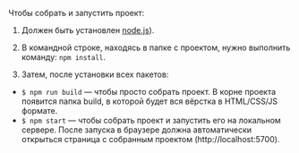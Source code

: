 Чтобы собрать и запустить проект:

1. Должен быть установлен [node.js](https://nodejs.org)).

2. В командной строке, находясь в папке с проектом, нужно выполнить команду: `npm install`.

3. Затем, после установки всех пакетов:
  - `$ npm run build` — чтобы просто собрать проект. В корне проекта появится папка build, в которой будет вся вёрстка в HTML/CSS/JS формате.
  - `$ npm start` — чтобы собрать проект и запустить его на локальном сервере. После запуска в браузере должна автоматически открыться страница с собранным проектом (http://localhost:5700).